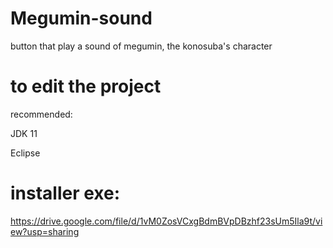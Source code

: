 # Megumin-sound
button that play a sound of megumin, the konosuba's character


# to edit the project

recommended:

JDK 11

Eclipse

# installer exe:
https://drive.google.com/file/d/1vM0ZosVCxgBdmBVpDBzhf23sUm5Ila9t/view?usp=sharing
